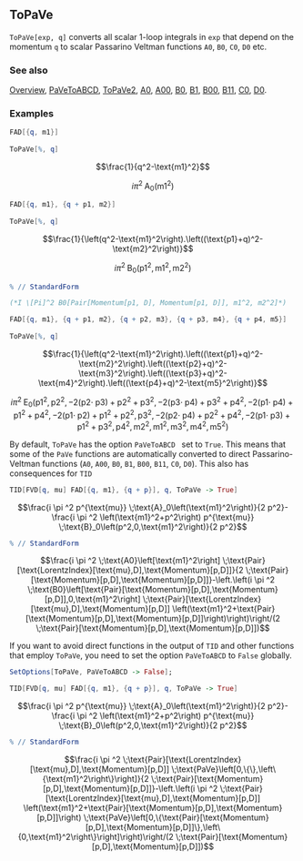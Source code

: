 ## ToPaVe

`ToPaVe[exp, q]`  converts all scalar 1-loop integrals in `exp` that depend on the momentum `q` to scalar Passarino Veltman functions `A0`, `B0`, `C0`, `D0` etc.

### See also

[Overview](Extra/FeynCalc.md), [PaVeToABCD](PaVeToABCD.md), [ToPaVe2](ToPaVe2.md), [A0](A0.md), [A00](A00.md), [B0](B0.md), [B1](B1.md), [B00](B00.md), [B11](B11.md), [C0](C0.md), [D0](D0.md).

### Examples

```mathematica
FAD[{q, m1}] 
 
ToPaVe[%, q]
```

$$\frac{1}{q^2-\text{m1}^2}$$

$$i \pi ^2 \;\text{A}_0\left(\text{m1}^2\right)$$

```mathematica
FAD[{q, m1}, {q + p1, m2}] 
 
ToPaVe[%, q]
```

$$\frac{1}{\left(q^2-\text{m1}^2\right).\left((\text{p1}+q)^2-\text{m2}^2\right)}$$

$$i \pi ^2 \;\text{B}_0\left(\text{p1}^2,\text{m1}^2,\text{m2}^2\right)$$

```mathematica
% // StandardForm

(*I \[Pi]^2 B0[Pair[Momentum[p1, D], Momentum[p1, D]], m1^2, m2^2]*)
```

```mathematica
FAD[{q, m1}, {q + p1, m2}, {q + p2, m3}, {q + p3, m4}, {q + p4, m5}] 
 
ToPaVe[%, q]
```

$$\frac{1}{\left(q^2-\text{m1}^2\right).\left((\text{p1}+q)^2-\text{m2}^2\right).\left((\text{p2}+q)^2-\text{m3}^2\right).\left((\text{p3}+q)^2-\text{m4}^2\right).\left((\text{p4}+q)^2-\text{m5}^2\right)}$$

$$i \pi ^2 \;\text{E}_0\left(\text{p1}^2,\text{p2}^2,-2 (\text{p2}\cdot \;\text{p3})+\text{p2}^2+\text{p3}^2,-2 (\text{p3}\cdot \;\text{p4})+\text{p3}^2+\text{p4}^2,-2 (\text{p1}\cdot \;\text{p4})+\text{p1}^2+\text{p4}^2,-2 (\text{p1}\cdot \;\text{p2})+\text{p1}^2+\text{p2}^2,\text{p3}^2,-2 (\text{p2}\cdot \;\text{p4})+\text{p2}^2+\text{p4}^2,-2 (\text{p1}\cdot \;\text{p3})+\text{p1}^2+\text{p3}^2,\text{p4}^2,\text{m2}^2,\text{m1}^2,\text{m3}^2,\text{m4}^2,\text{m5}^2\right)$$

By default, `ToPaVe` has the option `PaVeToABCD ` set to `True`. This means that some of the `PaVe` functions are automatically converted to direct Passarino-Veltman functions (`A0`,  `A00`, `B0`, `B1`, `B00`, `B11`, `C0`, `D0`). This also has consequences for `TID`

```mathematica
TID[FVD[q, mu] FAD[{q, m1}, {q + p}], q, ToPaVe -> True]
```

$$\frac{i \pi ^2 p^{\text{mu}} \;\text{A}_0\left(\text{m1}^2\right)}{2 p^2}-\frac{i \pi ^2 \left(\text{m1}^2+p^2\right) p^{\text{mu}} \;\text{B}_0\left(p^2,0,\text{m1}^2\right)}{2 p^2}$$

```mathematica
% // StandardForm
```

$$\frac{i \pi ^2 \;\text{A0}\left[\text{m1}^2\right] \;\text{Pair}[\text{LorentzIndex}[\text{mu},D],\text{Momentum}[p,D]]}{2 \;\text{Pair}[\text{Momentum}[p,D],\text{Momentum}[p,D]]}-\left.\left(i \pi ^2 \;\text{B0}\left[\text{Pair}[\text{Momentum}[p,D],\text{Momentum}[p,D]],0,\text{m1}^2\right] \;\text{Pair}[\text{LorentzIndex}[\text{mu},D],\text{Momentum}[p,D]] \left(\text{m1}^2+\text{Pair}[\text{Momentum}[p,D],\text{Momentum}[p,D]]\right)\right)\right/(2 \;\text{Pair}[\text{Momentum}[p,D],\text{Momentum}[p,D]])$$

If you want to avoid direct functions in the output of `TID` and other functions that employ `ToPaVe`, you need to set the option `PaVeToABCD` to `False` globally.

```mathematica
SetOptions[ToPaVe, PaVeToABCD -> False];
```

```mathematica
TID[FVD[q, mu] FAD[{q, m1}, {q + p}], q, ToPaVe -> True]
```

$$\frac{i \pi ^2 p^{\text{mu}} \;\text{A}_0\left(\text{m1}^2\right)}{2 p^2}-\frac{i \pi ^2 \left(\text{m1}^2+p^2\right) p^{\text{mu}} \;\text{B}_0\left(p^2,0,\text{m1}^2\right)}{2 p^2}$$

```mathematica
% // StandardForm
```

$$\frac{i \pi ^2 \;\text{Pair}[\text{LorentzIndex}[\text{mu},D],\text{Momentum}[p,D]] \;\text{PaVe}\left[0,\{\},\left\{\text{m1}^2\right\}\right]}{2 \;\text{Pair}[\text{Momentum}[p,D],\text{Momentum}[p,D]]}-\left.\left(i \pi ^2 \;\text{Pair}[\text{LorentzIndex}[\text{mu},D],\text{Momentum}[p,D]] \left(\text{m1}^2+\text{Pair}[\text{Momentum}[p,D],\text{Momentum}[p,D]]\right) \;\text{PaVe}\left[0,\{\text{Pair}[\text{Momentum}[p,D],\text{Momentum}[p,D]]\},\left\{0,\text{m1}^2\right\}\right]\right)\right/(2 \;\text{Pair}[\text{Momentum}[p,D],\text{Momentum}[p,D]])$$